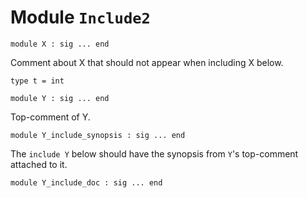 
# Module `Include2`

```
module X : sig ... end
```
Comment about X that should not appear when including X below.

```
type t = int
```
```
module Y : sig ... end
```
Top-comment of Y.

```
module Y_include_synopsis : sig ... end
```
The `include Y` below should have the synopsis from `Y`'s top-comment attached to it.

```
module Y_include_doc : sig ... end
```
